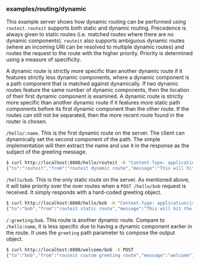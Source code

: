 ### examples/routing/dynamic

This example server shows how dynamic routing can be performed using `routeit`.
`routeit` supports both static and dynamic routing.
Precedence is always given to static routes (i.e. matched routes where there are no dynamic components).
`routeit` also supports ambiguous dynamic routes (where an incoming URI can be resolved to multiple dynamic routes) and routes the request to the route with the higher priority.
Priority is determined using a measure of specificity.

A dynamic route is strictly more specific than another dynamic route if it features strictly less dynamic components, where a dynamic component is a path component that is matched against dynamically.
If two dynamic routes feature the same number of dynamic components, then the location of their first dynamic component is examined.
A dynamic route is strictly more specific than another dynamic route if it features more static path components before its first dynamic component than the other route.
If the routes can still not be separated, then the more recent route found in the router is chosen.

`/hello/:name`. This is the first dynamic route on the server.
The client can dynamically set the second component of the path.
The simple implementation will then extract the name and use it in the response as the subject of the greeting message.
```bash
$ curl http://localhost:8080/hello/routeit -H "Content-Type: application/json" -d '{"message": "This will hit the /hello/:name handler"}'
{"to":"routeit","from":"routeit dynamic route","message":"This will hit the /hello/:name handler"}
```

`/hello/bob`. This is the only static route on the server.
As mentioned above, it will take priority over the over routes when a `POST /hello/bob` request is received.
It simply responds with a hard-coded greeting object.
```bash
$ curl http://localhost:8080/hello/bob -H "Content-Type: application/json" -d '{"message": "This will hit the /hello/bob handler"}'
{"to":"bob","from":"routeit static route","message":"This will hit the /hello/bob handler"}
```

`/:greeting/bob`. This route is another dynamic route.
Compare to `/hello:name`, it is less specific due to having a dynamic component earlier in the route.
It uses the `greeting` path parameter to compose the output object.
```bash
$ curl http://localhost:8080/welcome/bob -X POST
{"to":"bob","from":"routeit custom greeting route","message":"welcome"}
```
